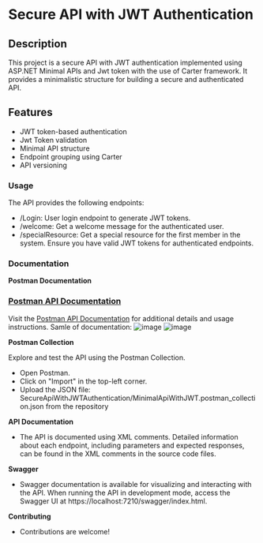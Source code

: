 # Secure API with JWT Authentication

## Description

This project is a secure API with JWT authentication implemented using ASP.NET Minimal APIs and Jwt token with the use of Carter framework. It provides a minimalistic structure for building a secure and authenticated API.

## Features

- JWT token-based authentication
- Jwt Token validation
- Minimal API structure
- Endpoint grouping using Carter
- API versioning

### Usage
The API provides the following endpoints:

- /Login: User login endpoint to generate JWT tokens.
- /welcome: Get a welcome message for the authenticated user.
- /specialResource: Get a special resource for the first member in the system.
Ensure you have valid JWT tokens for authenticated endpoints.

### Documentation

**Postman Documentation**
### [Postman API Documentation](https://documenter.getpostman.com/view/26374109/2s9YyweKSV)

Visit the [Postman API Documentation](https://documenter.getpostman.com/view/26374109/2s9YyweKSV) for additional details and usage instructions.
Samle of documentation:
![image](https://github.com/AyahShraim/MinimalApiWithAuthentication/assets/73714621/6ae93e2a-bea6-4590-89fb-d8a4c3d538c4)
![image](https://github.com/AyahShraim/MinimalApiWithAuthentication/assets/73714621/859779e0-a527-4bc2-b114-47252edc073c)


**Postman Collection**

Explore and test the API using the Postman Collection.

- Open Postman.
- Click on "Import" in the top-left corner.
- Upload the JSON file: SecureApiWithJWTAuthentication/MinimalApiWithJWT.postman_collection.json from the repository

**API Documentation**
- The API is documented using XML comments. Detailed information about each endpoint, including parameters and expected responses, can be found in the XML comments in the source code files.

**Swagger**

- Swagger documentation is available for visualizing and interacting with the API. When running the API in development mode, access the Swagger UI at https://localhost:7210/swagger/index.html.

**Contributing**

- Contributions are welcome! 

